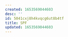 ```yaml
---
created: 1653569044603
desc: ''
id: 5041cxj8h4kvqcg6ut8b4tf
title: SPF
updated: 1653569044603
---
```

   
